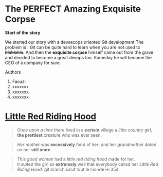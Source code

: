 # The PERFECT Amazing Exquisite Corpse

**Start of the story**

We started our story with a devsecops oriented Git development
The problem is : Git can be quite hard to learn when you are not used to ~~blablabla~~.
And then the **exquisite corpse** himself came out from the grave and decided to become a great devops too. Someday he will become the CEO of a company for sure.

Authors
1. Faouzi
2. xxxxxxx
3. xxxxxxx
4. xxxxxxx
# [Little Red Riding Hood](https://sites.pitt.edu/~dash/type0333.html)

> *Once upon a time* there lived in a **certain** village a *little country girl*, **the prettiest** creature who was ever seen.

> *Her mother* was **excessively** fond of her; and her *grandmother* doted on her **still more**.

> *This good woman* had a *little red riding hood* made for her.  
 It suited the girl so **extremely** well that everybody called her *Little Red Riding Hood*. 
git branch
salut tout le monde 
Hi
354

